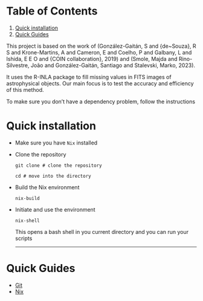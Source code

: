 # Table of Contents

1. [Quick installation](#org3da06c5)
2. [Quick Guides](#org98e429a)

This project is based on the work of (González-Gaitán, S and {de~Souza}, R S and Krone-Martins, A and Cameron, E and Coelho, P and Galbany, L and Ishida, E E O and {COIN collaboration}, 2019) and (Smole, Majda and Rino-Silvestre, João and González-Gaitán, Santiago and Stalevski, Marko, 2023).

It uses the R-INLA package to fill missing values in FITS images of astrophysical objects. Our main focus is to test the accuracy and efficiency of this method.

To make sure you don&rsquo;t have a dependency problem, follow the instructions

# Quick installation

- Make sure you have `Nix` installed

- Clone the repository
  
  ```shell
  git clone # clone the repository
  
  cd # move into the directory
  ```

- Build the Nix environment
  
  ```shell
  nix-build
  ```

- Initiate and use the environment
  
  ```shell
  nix-shell
  ```
  
  This opens a bash shell in you current directory and you can run your scripts
  
  ---

# Quick Guides

- [Git](./guides/git.md)
- [Nix](./guides/nix.md)
